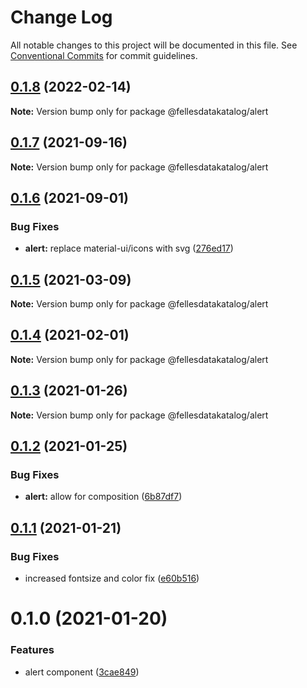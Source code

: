 # Change Log

All notable changes to this project will be documented in this file.
See [Conventional Commits](https://conventionalcommits.org) for commit guidelines.

## [0.1.8](https://github.com/fellesdatakatalog/fdk-kit/compare/@fellesdatakatalog/alert@0.1.7...@fellesdatakatalog/alert@0.1.8) (2022-02-14)

**Note:** Version bump only for package @fellesdatakatalog/alert





## [0.1.7](https://github.com/fellesdatakatalog/fdk-kit/compare/@fellesdatakatalog/alert@0.1.6...@fellesdatakatalog/alert@0.1.7) (2021-09-16)

**Note:** Version bump only for package @fellesdatakatalog/alert





## [0.1.6](https://github.com/fellesdatakatalog/fdk-kit/compare/@fellesdatakatalog/alert@0.1.5...@fellesdatakatalog/alert@0.1.6) (2021-09-01)


### Bug Fixes

* **alert:** replace material-ui/icons with svg ([276ed17](https://github.com/fellesdatakatalog/fdk-kit/commit/276ed17fb9aa8eeb34fa8e004e1e0aa1d2477905))





## [0.1.5](https://github.com/fellesdatakatalog/fdk-kit/compare/@fellesdatakatalog/alert@0.1.4...@fellesdatakatalog/alert@0.1.5) (2021-03-09)

**Note:** Version bump only for package @fellesdatakatalog/alert





## [0.1.4](https://github.com/fellesdatakatalog/fdk-kit/compare/@fellesdatakatalog/alert@0.1.3...@fellesdatakatalog/alert@0.1.4) (2021-02-01)

**Note:** Version bump only for package @fellesdatakatalog/alert






## [0.1.3](https://github.com/fellesdatakatalog/fdk-kit/compare/@fellesdatakatalog/alert@0.1.2...@fellesdatakatalog/alert@0.1.3) (2021-01-26)

**Note:** Version bump only for package @fellesdatakatalog/alert






## [0.1.2](https://github.com/fellesdatakatalog/fdk-kit/compare/@fellesdatakatalog/alert@0.1.1...@fellesdatakatalog/alert@0.1.2) (2021-01-25)


### Bug Fixes

* **alert:** allow for composition ([6b87df7](https://github.com/fellesdatakatalog/fdk-kit/commit/6b87df7c255547349de01bba86bb811856e3d041))





## [0.1.1](https://github.com/fellesdatakatalog/fdk-kit/compare/@fellesdatakatalog/alert@0.1.0...@fellesdatakatalog/alert@0.1.1) (2021-01-21)


### Bug Fixes

* increased fontsize and color fix ([e60b516](https://github.com/fellesdatakatalog/fdk-kit/commit/e60b51659f6c70e471b46d1c9a3f78d2d10e1b65))






# 0.1.0 (2021-01-20)


### Features

* alert component ([3cae849](https://github.com/fellesdatakatalog/fdk-kit/commit/3cae8491adf21589dd1aaac7454e9da7a7812fd3))
